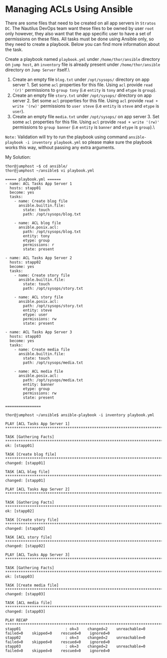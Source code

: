 # Managing ACLs Using Ansible

There are some files that need to be created on all app servers in `Stratos DC`. The Nautilus DevOps team want these files to be owned by user `root` only however, they also want that the app specific user to have a set of permissions on these files. All tasks must be done using Ansible only, so they need to create a playbook. Below you can find more information about the task.

Create a playbook named `playbook.yml` under `/home/thor/ansible` directory on `jump host`, an `inventory` file is already present under `/home/thor/ansible` directory on `Jump Server` itself.\


1. Create an empty file `blog.txt` under `/opt/sysops/` directory on app server 1. Set some `acl` properties for this file. Using `acl` provide `read '(r)'` permissions to `group tony` (i.e `entity` is `tony` and `etype` is `group`).
2. Create an empty file `story.txt` under `/opt/sysops/` directory on app server 2. Set some `acl` properties for this file. Using `acl` provide `read + write '(rw)'` permissions to `user steve` (i.e `entity` is `steve` and `etype` is `user`).
3. Create an empty file `media.txt` under `/opt/sysops/` on app server 3. Set some `acl` properties for this file. Using `acl` provide `read + write '(rw)'` permissions to `group banner` (i.e `entity` is `banner` and `etype` is `group`).\


`Note:` Validation will try to run the playbook using command `ansible-playbook -i inventory playbook.yml` so please make sure the playbook works this way, without passing any extra arguments.



My Solution:

<pre><code>thor@jumphost ~$ cd ansible/
thor@jumphost ~/ansible$ vi playbook.yml

===== playbook.yml ======
- name: ACL Tasks App Server 1
  hosts: stapp01
  become: yes
  tasks:
    - name: Create blog file
      ansible.builtin.file:
        state: touch
        path: /opt/sysops/blog.txt
    
    - name: ACL blog file
      ansible.posix.acl:
        path: /opt/sysops/blog.txt
        entity: tony
        etype: group
        permissions: r
        state: present
  
- name: ACL Tasks App Server 2
  hosts: stapp02
  become: yes
  tasks:
    - name: Create story file
      ansible.builtin.file:
        state: touch
        path: /opt/sysops/story.txt
    
    - name: ACL story file
      ansible.posix.acl:
        path: /opt/sysops/story.txt
        entity: steve
        etype: user
        permissions: rw
        state: present

- name: ACL Tasks App Server 3
  hosts: stapp03
  become: yes
  tasks:
    - name: Create media file
      ansible.builtin.file:
        state: touch
        path: /opt/sysops/media.txt
    
    - name: ACL media file
      ansible.posix.acl:
        path: /opt/sysops/media.txt
        entity: banner
        etype: group
        permissions: rw
        state: present

================
<strong>
</strong>thor@jumphost ~/ansible$ ansible-playbook -i inventory playbook.yml 

PLAY [ACL Tasks App Server 1] ***********************************************************************************

TASK [Gathering Facts] ******************************************************************************************
ok: [stapp01]

TASK [Create blog file] *****************************************************************************************
changed: [stapp01]

TASK [ACL blog file] ********************************************************************************************
changed: [stapp01]

PLAY [ACL Tasks App Server 2] ***********************************************************************************

TASK [Gathering Facts] ******************************************************************************************
ok: [stapp02]

TASK [Create story file] ****************************************************************************************
changed: [stapp02]

TASK [ACL story file] *******************************************************************************************
changed: [stapp02]

PLAY [ACL Tasks App Server 3] ***********************************************************************************

TASK [Gathering Facts] ******************************************************************************************
ok: [stapp03]

TASK [Create media file] ****************************************************************************************
changed: [stapp03]

TASK [ACL media file] *******************************************************************************************
changed: [stapp03]

PLAY RECAP ******************************************************************************************************
stapp01                    : ok=3    changed=2    unreachable=0    failed=0    skipped=0    rescued=0    ignored=0   
stapp02                    : ok=3    changed=2    unreachable=0    failed=0    skipped=0    rescued=0    ignored=0   
stapp03                    : ok=3    changed=2    unreachable=0    failed=0    skipped=0    rescued=0    ignored=0   

</code></pre>
